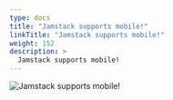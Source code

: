 ```yaml
---
type: docs
title: "Jamstack supports mobile!"
linkTitle: "Jamstack supports mobile!"
weight: 152
description: >
  Jamstack supports mobile!
---
```


![Jamstack supports mobile!](/images/bootcamp-slides/microservices-bootcamp/Slide152.PNG)
